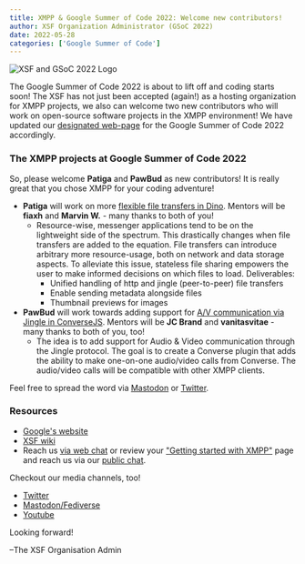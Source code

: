 ```yaml
---
title: XMPP & Google Summer of Code 2022: Welcome new contributors!
author: XSF Organization Administrator (GSoC 2022)
date: 2022-05-28
categories: ['Google Summer of Code']
---
```


![XSF and GSoC 2022 Logo](/images/logos/GSoC_2022_Logo.png)

The Google Summer of Code 2022 is about to lift off and coding starts soon! The XSF has not just been 
accepted (again!) as a hosting organization for XMPP projects, we also can welcome two new contributors who will work on open-source software projects in the XMPP environment! We have updated our [designated web-page](https://xmpp.org/community/gsoc-2022/) for the Google Summer of Code 2022 accordingly.

### The XMPP projects at Google Summer of Code 2022

So, please welcome **Patiga** and **PawBud** as new contributors! It is really great that you chose XMPP for your coding adventure!

- **Patiga** will work on more [flexible file transfers in Dino](https://summerofcode.withgoogle.com/programs/2022/projects/z9ixHTWZ). Mentors will be **fiaxh** and **Marvin W.** - many thanks to both of you!
  - Resource-wise, messenger applications tend to be on the lightweight side of the spectrum. This drastically changes when file transfers are added to the equation. File transfers can introduce arbitrary more resource-usage, both on network and data storage aspects. To alleviate this issue, stateless file sharing empowers the user to make informed decisions on which files to load. Deliverables:
    - Unified handling of http and jingle (peer-to-peer) file transfers
    - Enable sending metadata alongside files
    - Thumbnail previews for images
- **PawBud** will work towards adding support for [A/V communication via Jingle in ConverseJS](https://summerofcode.withgoogle.com/programs/2022/projects/0nRwZN19). Mentors will be **JC Brand** and **vanitasvitae** - many thanks to both of you, too!
  - The idea is to add support for Audio & Video communication through the Jingle protocol. The goal is to create a Converse plugin that adds the ability to make one-on-one audio/video calls from Converse. The audio/video calls will be compatible with other XMPP clients.

Feel free to spread the word via [Mastodon](https://fosstodon.org/@xmpp/108358826402429966) or [Twitter](https://twitter.com/xmpp/status/1529199174729728000).

 ### Resources

- [Google's website](https://summerofcode.withgoogle.com/help)
- [XSF wiki](https://wiki.xmpp.org/web/Google_Summer_of_Code_2022)
- Reach us [via web chat](https://xmpp.org/chat#converse/room?jid=gsoc@muc.xmpp.org) or review your ["Getting started with XMPP"](https://xmpp.org/getting-started/) page and reach us via our [public chat](xmpp:gsoc@muc.xmpp.org?join).

Checkout our media channels, too!

- [Twitter](https://twitter.com/xmpp)
- [Mastodon/Fediverse](https://fosstodon.org/@xmpp/)
- [Youtube](https://www.youtube.com/c/XMPPStandardsFoundation)


Looking forward!

 –The XSF Organisation Admin

